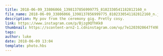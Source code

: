 ```yaml
---
title: 2018-06-09_33806066_1398137856999775_8102330541182812160_n
file_name: 2018-06-09_33806066_1398137856999775_8102330541182812160_n.jpg
description: My pov from the ceremony gig. Pretty cosy.
link: https://www.instagram.com/p/Bjzg9QThKk0
thumbnail: https://scontent-arn2-1.cdninstagram.com/vp/7e1203920647f49b6fadf7dc0b3c13f5/5CC00E8B/t51.2885-15/sh0.08/e35/s640x640/33806066_1398137856999775_8102330541182812160_n.jpg?_nc_ht=scontent-arn2-1.cdninstagram.com&ig_cache_key=MTc5NzkyNTYyMzEzNDcyNjQ1Mg%3D%3D.2
tags: 
author: luke
date: 2018-06-09 13:04
template: photo.hbs
---
```

